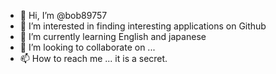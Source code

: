 - 👋 Hi, I’m @bob89757
- 👀 I’m interested in finding interesting applications on Github
- 🌱 I’m currently learning English and japanese
- 💞️ I’m looking to collaborate on ...
- 📫 How to reach me ... it is a secret.

<!---
bob89757/bob89757 is a ✨ special ✨ repository because its `README.md` (this file) appears on your GitHub profile.
You can click the Preview link to take a look at your changes.
--->
